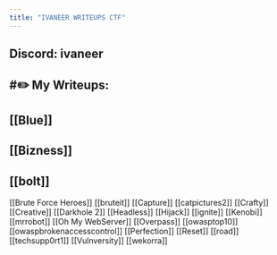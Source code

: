 ```yaml
---
title: "IVANEER WRITEUPS CTF"
---
```

Discord: ivaneer
--------
#✏️ My Writeups:
--------
[[Blue]]
--------
[[Bizness]]
--------
[[bolt]]
--------
[[Brute Force Heroes]]
[[bruteit]]
[[Capture]]
[[catpictures2]]
[[Crafty]]
[[Creative]]
[[Darkhole 2]]
[[Headless]]
[[Hijack]]
[[ignite]]
[[Kenobi]]
[[mrrobot]]
[[Oh My WebServer]]
[[Overpass]]
[[owasptop10]]
[[owaspbrokenaccesscontrol]]
[[Perfection]]
[[Reset]]
[[road]]
[[techsupp0rt1]]
[[Vulnversity]]
[[wekorra]]


